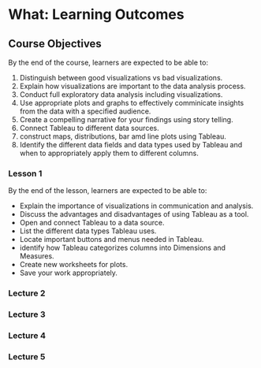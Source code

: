 # What: Learning Outcomes 

## Course Objectives
 
By the end of the course, learners are expected to be able to:

1. Distinguish between good visualizations vs bad visualizations.
2. Explain how visualizations are important to the data analysis process. 
3. Conduct full exploratory data analysis including visualizations. 
4. Use appropriate plots and graphs to effectively comminicate insights from the data with a specified audience.
5. Create a compelling narrative for your findings using story telling.
6. Connect Tableau to different data sources.
7. construct maps, distributions, bar amd line plots using Tableau.
8. Identify the different data fields and data types used by Tableau and when to appropriately apply them to different columns.  

### Lesson 1

By the end of the lesson, learners are expected to be able to:

- Explain the importance of  visualizations in communication and analysis. 
- Discuss the advantages and disadvantages of using Tableau as a tool.
- Open and connect Tableau to a data source. 
- List the different data types Tableau uses.
- Locate important buttons and menus needed in Tableau.
- identify how Tableau categorizes columns into Dimensions and Measures. 
- Create new worksheets for plots.
- Save your work appropriately. 

### Lecture 2



### Lecture 3



### Lecture 4


### Lecture 5